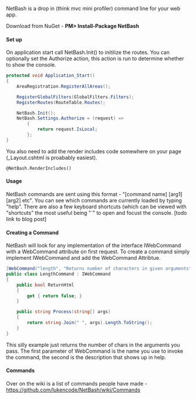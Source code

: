 NetBash is a drop in (think mvc mini profiler) command line for your web app.

Download from NuGet - **PM> Install-Package NetBash**

#### Set up
On application start call NetBash.Init() to initilize the routes. You can optionally set the Authorize action, this action is run to determine whether to show the console.

```csharp
protected void Application_Start()
{
	AreaRegistration.RegisterAllAreas();

	RegisterGlobalFilters(GlobalFilters.Filters);
	RegisterRoutes(RouteTable.Routes);

	NetBash.Init();
	NetBash.Settings.Authorize = (request) =>
		{
			return request.IsLocal;
		};
}
```

You also need to add the render includes code somewhere on your page (_Layout.cshtml is proabably easiest).

```
@NetBash.RenderIncludes()
```
	
#### Usage
NetBash commands are sent using this format - "[command name] [arg1] [arg2] etc". You can see which commands are currently loaded by typing "help". There are also a few keyboard shortcuts (which can be viewed with "shortcuts" the most useful being "`" to open and focust the console.
[todo link to blog post]

#### Creating a Command
NetBash will look for any implementation of the interface IWebCommand with a WebCommand attribute on first request. To create a command simply implement IWebCommand and add the WebCommand Attribtue.

```csharp
[WebCommand("length", "Returns number of characters in given arguments")]
public class LengthCommand : IWebCommand
{
	public bool ReturnHtml
	{
		get { return false; }
	}

	public string Process(string[] args)
	{
		return string.Join(" ", args).Length.ToString();
	}
}
```

This silly example just returns the number of chars in the arguments you pass. The first parameter of WebCommand is the name you use to invoke the command, the second is the description that shows up in help.

#### Commands

Over on the wiki is a list of commands people have made - https://github.com/lukencode/NetBash/wiki/Commands

